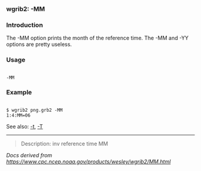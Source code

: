 
### wgrib2: -MM



### Introduction



The -MM option prints the month of the
reference time. The -MM 
and -YY options are pretty useless.

### Usage




```

-MM

```

### Example




```

$ wgrib2 png.grb2 -MM
1:4:MM=06

```






See also: [-t](./t.html), [-T](./T.html)








----

>Description: inv          reference time MM

_Docs derived from <https://www.cpc.ncep.noaa.gov/products/wesley/wgrib2/MM.html>_